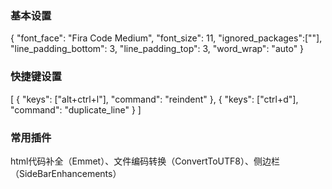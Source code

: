 ### 基本设置
{
	"font_face": "Fira Code Medium",
	"font_size": 11,
	"ignored_packages":[""],
	"line_padding_bottom": 3,
	"line_padding_top": 3,
	"word_wrap": "auto"
}

### 快捷键设置 
[
	{ "keys": ["alt+ctrl+l"], "command": "reindent" },
	{ "keys": ["ctrl+d"], "command": "duplicate_line" }
]

### 常用插件
html代码补全（Emmet）、文件编码转换（ConvertToUTF8）、侧边栏（SideBarEnhancements）